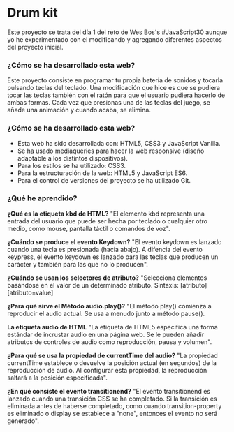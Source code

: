# Drum kit

Este proyecto se trata del día 1 del reto de Wes Bos's #JavaScript30 aunque yo he experimentado con el modificando y agregando diferentes aspectos del proyecto inicial.

### ¿Cómo se ha desarrollado esta web?

Este proyecto consiste en programar tu propia batería de sonidos y tocarla pulsando teclas del teclado. Una modificación que hice es que se pudiera tocar las teclas también con el ratón para que el usuario pudiera hacerlo de ambas formas. Cada vez que presionas una de las teclas del juego, se añade una animación y cuando acaba, se elimina.

### ¿Cómo se ha desarrollado esta web?

- Esta web ha sido desarrollada con: HTML5, CSS3 y JavaScript Vanilla.
- Se ha usado mediaqueries para hacer la web responsive (diseño adaptable a los distintos dispositivos).
- Para los estilos se ha utilizado: CSS3.
- Para la estructuración de la web: HTML5 y JavaScript ES6.
- Para el control de versiones del proyecto se ha utilizado Git.

### ¿Qué he aprendido?

**¿Qué es la etiqueta kbd de HTML?** "El elemento kbd representa una entrada del usuario que puede ser hecha por teclado o cualquier otro medio, como mouse, pantalla táctil o comandos de voz".

**¿Cuándo se produce el evento Keydown?** "El evento keydown es lanzado cuando una tecla es presionada (hacia abajo). A difencia del evento keypress, el evento keydown es lanzado para las teclas que producen un carácter y también para las que no lo producen".

**¿Cuándo se usan los selectores de atributo?** "Selecciona elementos basándose en el valor de un determinado atributo. Sintaxis: [atributo] [atributo=value]

**¿Para qué sirve el Método audio.play()?** "El método play() comienza a reproducir el audio actual. Se usa a menudo junto a método pause().

**La etiqueta audio de HTML** "La etiqueta de HTML5 especifica una forma estándar de incrustar audio en una página web. Se le pueden añadir atributos de controles de audio como reproducción, pausa y volumen".

**¿Para qué se usa la propiedad de currentTime del audio?** "La propiedad currentTime establece o devuelve la posición actual (en segundos) de la reproducción de audio. Al configurar esta propiedad, la reproducción saltará a la posición especificada".

**¿En qué consiste el evento transitionend?** "El evento transitionend es lanzado cuando una transición CSS se ha completado. Si la transición es eliminada antes de haberse completado, como cuando transition-property es eliminado o display se establece a "none", entonces el evento no será generado".
